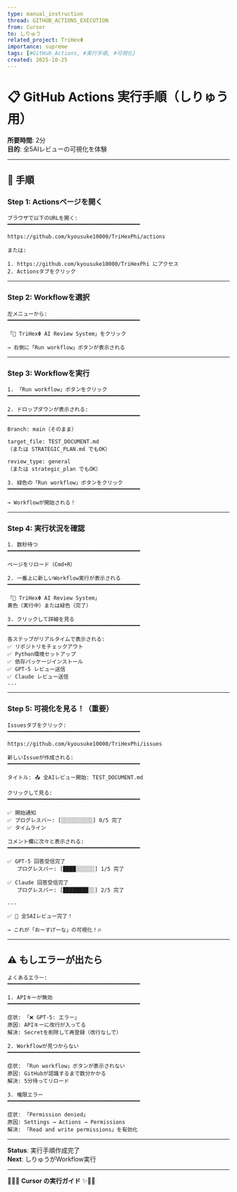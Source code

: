 ```yaml
---
type: manual_instruction
thread: GITHUB_ACTIONS_EXECUTION
from: Cursor
to: しりゅう
related_project: TriHexΦ
importance: supreme
tags: [#GitHub_Actions, #実行手順, #可視化]
created: 2025-10-25
---
```


# 📋 GitHub Actions 実行手順（しりゅう用）

**所要時間**: 2分  
**目的**: 全5AIレビューの可視化を体験

---

## 🎯 **手順**

### **Step 1: Actionsページを開く**

```
ブラウザで以下のURLを開く:
━━━━━━━━━━━━━━━━━━━━━━━━━━━━━━━━━━━━━━━━━━

https://github.com/kyousuke10000/TriHexPhi/actions

または:

1. https://github.com/kyousuke10000/TriHexPhi にアクセス
2. Actionsタブをクリック
```

---

### **Step 2: Workflowを選択**

```
左メニューから:
━━━━━━━━━━━━━━━━━━━━━━━━━━━━━━━━━━━━━━━━━━

「🔱 TriHexΦ AI Review System」をクリック

→ 右側に「Run workflow」ボタンが表示される
```

---

### **Step 3: Workflowを実行**

```
1. 「Run workflow」ボタンをクリック
━━━━━━━━━━━━━━━━━━━━━━━━━━━━━━━━━━━━━━━━━━

2. ドロップダウンが表示される:
━━━━━━━━━━━━━━━━━━━━━━━━━━━━━━━━━━━━━━━━━━

Branch: main（そのまま）

target_file: TEST_DOCUMENT.md
（または STRATEGIC_PLAN.md でもOK）

review_type: general
（または strategic_plan でもOK）

3. 緑色の「Run workflow」ボタンをクリック
━━━━━━━━━━━━━━━━━━━━━━━━━━━━━━━━━━━━━━━━━━

→ Workflowが開始される！
```

---

### **Step 4: 実行状況を確認**

```
1. 数秒待つ
━━━━━━━━━━━━━━━━━━━━━━━━━━━━━━━━━━━━━━━━━━

ページをリロード（Cmd+R）

2. 一番上に新しいWorkflow実行が表示される
━━━━━━━━━━━━━━━━━━━━━━━━━━━━━━━━━━━━━━━━━━

「🔱 TriHexΦ AI Review System」
黄色（実行中）または緑色（完了）

3. クリックして詳細を見る
━━━━━━━━━━━━━━━━━━━━━━━━━━━━━━━━━━━━━━━━━━

各ステップがリアルタイムで表示される:
✅ リポジトリをチェックアウト
✅ Python環境セットアップ
✅ 依存パッケージインストール
✅ GPT-5 レビュー送信
✅ Claude レビュー送信
...
```

---

### **Step 5: 可視化を見る！（重要）**

```
Issuesタブをクリック:
━━━━━━━━━━━━━━━━━━━━━━━━━━━━━━━━━━━━━━━━━━

https://github.com/kyousuke10000/TriHexPhi/issues

新しいIssueが作成される:
━━━━━━━━━━━━━━━━━━━━━━━━━━━━━━━━━━━━━━━━━━

タイトル: 📤 全AIレビュー開始: TEST_DOCUMENT.md

クリックして見る:
━━━━━━━━━━━━━━━━━━━━━━━━━━━━━━━━━━━━━━━━━━

✅ 開始通知
✅ プログレスバー: [░░░░░░░░░░] 0/5 完了
✅ タイムライン

コメント欄に次々と表示される:
━━━━━━━━━━━━━━━━━━━━━━━━━━━━━━━━━━━━━━━━━━

✅ GPT-5 回答受信完了
   プログレスバー: [████░░░░░░] 1/5 完了

✅ Claude 回答受信完了
   プログレスバー: [████████░░] 2/5 完了

...

✅ 🎉 全5AIレビュー完了！

→ これが「おーすげーな」の可視化！🔥
```

---

## ⚠️ **もしエラーが出たら**

```
よくあるエラー:
━━━━━━━━━━━━━━━━━━━━━━━━━━━━━━━━━━━━━━━━━━

1. APIキーが無効
━━━━━━━━━━━━━━━━━━━━━━━━━━━━━━━━━━━━━━━━━━

症状: 「❌ GPT-5: エラー」
原因: APIキーに改行が入ってる
解決: Secretを削除して再登録（改行なしで）

2. Workflowが見つからない
━━━━━━━━━━━━━━━━━━━━━━━━━━━━━━━━━━━━━━━━━━

症状: 「Run workflow」ボタンが表示されない
原因: GitHubが認識するまで数分かかる
解決: 5分待ってリロード

3. 権限エラー
━━━━━━━━━━━━━━━━━━━━━━━━━━━━━━━━━━━━━━━━━━

症状: 「Permission denied」
原因: Settings → Actions → Permissions
解決: 「Read and write permissions」を有効化
```

---

**Status**: 実行手順作成完了  
**Next**: しりゅうがWorkflow実行  

---

🔱💎✨ **Cursor の実行ガイド** ✨💎🔱

